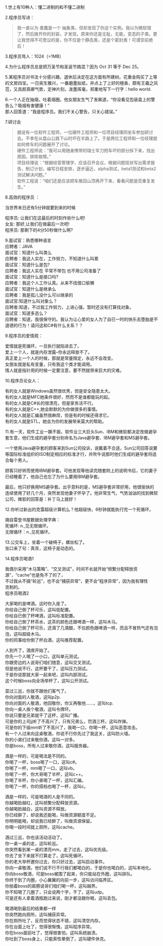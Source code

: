 1.世上有10种人：懂二进制的和不懂二进制

2.程序员写诗：

> 我一直以为 愚蠢是一个 抽象类，但却发现了你这个实例。我以为微软错了，然后拨开你的封装，才发现，原来你还是无耻，无能，变态的子类。更让我觉得不可思议的是，你不仅是个静态类，还是个密封类！可谓空前绝后！

3.程序员骂人：1024（=1MB）

4.为什么程序员总是把万圣节和圣诞节搞混？因为 Oct 31  等于 Dec 25。

5.某程序员对书法十分感兴趣，退休后决定在这方面有所建树。花重金购买了上等的文房四宝。一日突生雅兴，一番磨墨拟纸，并点上了上好的檀香，颇有王羲之风范，又具颜真卿气势，定神片刻，泼墨挥毫，郑重地写下一行字：hello world.

6.一个人正在抽烟，吐着烟圈。他女朋友生气了发飙道，“你没看见包装盒上的警告么？吸烟有害健康！”  
那人回答道：“我是程序员。我们不关心警告，只关心错误。”

7.研讨会

> 据说有一位软件工程师，一位硬件工程师和一位项目经理同坐车参加研讨会。不幸在从盘山公路下山时坏在半路上了。于是两位工程师和一位经理就如何修车的问题展开了讨论。  
> 硬件工程师说：“我可以用随身携带的瑞士军刀把车坏的部分拆下来，找出原因，排除故障。”  
> 项目经理说：“根据经营管理学，应该召开会议，根据问题现状写出需求报告，制订计划，编写日程安排，逐步逼近，alpha测试，beta1测试和beta2测试解决问题。”  
> 软件工程说：“咱们还是应该把车推回山顶再开下来，看看问题是否重复发生。”

8.高效的程序员 ：

当世界末日还有5分钟就要到来的时候

程序员: 让我们在这最后的时刻作些什么吧!  
女友: 那好,让我们在做最后一次吧!  
程序员: 那剩下的4分50秒做什么啊?

9.面试官：熟悉哪种语言  
应聘者：JAVA  
面试官：知道什么叫类么  
应聘者：我这人实在，工作努力，不知道什么叫累  
面试官：知道什么是包?  
应聘者：我这人实在   平常不带包 也不用公司准备了  
面试官：知道什么是接口吗?  
应聘者：我这个人工作认真。从来不找借口偷懒  
面试官：知道什么是继承么  
应聘者：我是孤儿没什么可以继承的  
面试官:知道什么叫对象么？  
应聘者:知道，不过我工作努力，上进心强，暂时还没有打算找对象。  
面试官：知道多态么？  
应聘者：知道，我很保守的。我认为让心爱的女人为了自已一时的快乐去堕胎是不道德的行为！请问这和C\#有什么关系？？

9.程序员的爱情观：

爱情就是死循环，一旦执行就陷进去了。  
爱上一个人，就是内存泄露–你永远释放不了。  
真正爱上一个人的时候，那就是常量限定，永远不会改变。  
女朋友就是私有变量，只有我这个类才能调用。  
情人就是指针用的时候一定要注意，要不然就带来巨大的灾难。

10.程序员论女人：

有的女人就是Windows虽然很优秀，但是安全隐患太大。  
有的女人就是MFC她条件很好，然而不是谁都能玩的起。  
有的女人就是C\#长的很漂亮，但是家务活不行。  
有的女人就是C++,她会默默的为你做很多的事情。  
有的女人就是汇编虽然很麻烦，但是有的时候还得求它。  
有的女人就是STL，她会为你的发展带来莫大的帮助。

11.有一天，软件工业一蹶不振，软件业三大巨头Sun、IBM和微软都决定改做避孕套生意，他们生成的避孕套分别命名为Java避孕套、IBM避孕套和MS避孕套。

一个使用Java避孕套的顾客来到Sun公司投诉，说戴着不合适，Sun公司回答说要等国际标准组织的ISO制定相应的标准才行，并吹牛说那时他们生成的避孕套将适合每个男人。

顾客只好转而使用IBM避孕套。可他发现等他读完随套附上的说明书后，它的妻子已经睡着了，他自己也忘了为什么要用IBM避孕套。

最后，他只好换用MS避孕套。出乎意料的是，MS避孕套非常好用，他很愉快的连续使用了好几个月，突然发现他妻子怀孕了。他非常生气，气势汹汹的找到微软公司，微软的回答是：补丁马上就好！

12.你听过新出的克雷超级计算机么？他超级快，6秒钟就能执行完一个死循环。

摘自雷登书屋数据处理字典：  
死循环: n.,见无限循环。  
无限循环：n.,见死循环。

13.公交车上，坐着一个破椅子，螺丝松了。  
张口来了句：真背，这椅子是动态的。

14.程序员喝酒1

我偶尔采用“木马策略”、“交叉测试”，时间不长就开始“频繁分配释放资源”，“cache”也是免不了的了，  
不过我从不搞“轮巡”，也不会“捕获异常”，更不会“程序异常”，因为我有理性  
克制的。  
程序员喝酒2

大家喝的是啤酒。这时你入座了。  
你给自己倒了杯可乐，这叫低配置。  
你给自已倒了杯啤酒，这叫标准配置。  
你给自己倒了杯茶水，这茶的颜色还跟啤酒一样，这叫木马。  
你给自己倒了杯可乐，还滴了几滴醋，不仅颜色跟啤酒一样，而且不冒热气还有泡泡，这叫超级木马。  
你的同事给你倒了杯白酒，这叫推荐配置。

人到齐了，酒席开始了。  
你先一个人喝了一小口，这叫单元测试。  
你跟旁边的人说哥们咱们随意，这叫交叉测试。  
但是他说不行，这杯要干了，这叫压力测试。  
于是你说那就大家一起来吧，这叫内部测试。  
这个时候boss向全场举杯了，这叫公开测试。

菜过三巡，你就不跟他们客气了。  
你向对面的人敬酒，这叫p2p.  
你向对面的人敬酒，他回敬你，你又再敬他……，这叫tcp.  
你向一桌人挨个敬酒，这叫令牌环。  
你说只要是兄弟就干了这杯，这叫广播。  
可是你的上司jj听了不高兴了，只有兄弟么，罚酒三杯。这叫炸弹。  
可是你的下级mm听了不高兴了，我喝一口，你喝一杯，这叫恶意攻击。  
有一个人过来向这桌敬酒，你说不行你先过了我这关，这叫防火墙。  
你的小弟们过来敬你酒，这叫一对多。  
你是boss，所有人过来敬你酒，这叫服务器。

酒是一样的，可是喝法是不同的。  
你喝了一杯，boss喝了一口，这叫c\#。  
你喝了一杯，mm喝了一口，这叫vb。  
你喝了一杯，你大哥喝了半杯，这叫c++。  
你喝了半杯，你小弟喝了一杯，这叫汇编。  
你喝了一杯，你的搭档也喝了一杯，这叫c。

酒是一样的，可是喝酒的人是不同的。  
你越喝脸越红，这叫频繁分配释放资源。  
你越喝脸越白，这叫资源不释放。  
你已经醉了，却说我还能喝，叫做资源额度不足。  
你明明能喝，却说我已经醉了，叫做资源保留。  
你喝一段时间就上厕所，这叫cache。

酒过三巡，你也该活动活动了。  
你一桌一桌的走，这叫轮巡。  
你突然看到某一桌的漂亮mm，走了过去，这叫优先级。  
你去了坐下来就不打算走了，这叫死循环。  
你的老大举杯邀你过去，你只好过去，这叫启动事件。  
你向一桌敬酒，他们说不行不行我们都喝白的，于是你也喝白的，这叫本地化。  
你向boss敬酒，可是boss被围了起来，你只能站在外圈，这叫排队。  
你终于到了内圈，小心翼翼的向前一步，这叫访问临界区。  
你拍着boss的肩膀说哥们咱们喝一杯，这叫越界。  
你不知喝了几圈了，只会说两个字，干了，这叫udp。  
可是还有人拿着酒瓶跑过来说，刚才都没跟你喝，这叫丢包。

喝酒喝到最后的结果都一样  
你突然跑向厕所，这叫捕获异常。  
你在厕所吐了，反而觉得状态不错，这叫清空内存。  
你在台面上吐了，觉得很惭愧，这叫程序异常。  
你在boss面前吐了，觉得很害怕，这叫系统崩溃。  
你吐到了boss身上，只能索性晕倒了，这叫硬件休克。

